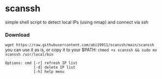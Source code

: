 # scanssh
simple shell script to detect local IPs (using nmap) and connect via ssh

### Download
`wget https://raw.githubusercontent.com/abi19911/scanssh/main/scanssh` <br />
you can use it as is, or copy it to your $PATH:
`chmod +x scanssh && sudo mv scanssh /usr/local/bin`

```
Options: cmd [-r] refresh IP list
             [-d] delete IP list
             [-h] help menu
```
